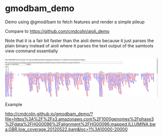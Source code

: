 # gmodbam_demo

Demo using @gmod/bam to fetch features and render a simple pileup

Compare to https://github.com/cmdcolin/aioli_demo

Note that it is a fair bit faster than the aioli demo because it just parses the plain binary instead of aioli where it parses the text output of the samtools view command essentially

![](img/1.png)

Example

http://cmdcolin.github.io/gmodbam_demo/?file=https%3A%2F%2Fs3.amazonaws.com%2F1000genomes%2Fphase3%2Fdata%2FHG00096%2Falignment%2FHG00096.mapped.ILLUMINA.bwa.GBR.low_coverage.20120522.bam&loc=1%3A10000-20000

